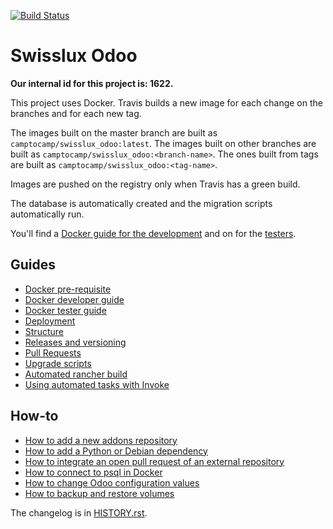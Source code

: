 [![Build Status](https://travis-ci.com/camptocamp/swisslux_odoo.svg?token=3A3ZhwttEcmdqp7JzQb7&branch=master)](https://travis-ci.com/camptocamp/swisslux_odoo)

# Swisslux Odoo

**Our internal id for this project is: 1622.**

This project uses Docker.
Travis builds a new image for each change on the branches and for each new tag.

The images built on the master branch are built as `camptocamp/swisslux_odoo:latest`.
The images built on other branches are built as `camptocamp/swisslux_odoo:<branch-name>`.
The ones built from tags are built as `camptocamp/swisslux_odoo:<tag-name>`.

Images are pushed on the registry only when Travis has a green build.

The database is automatically created and the migration scripts
automatically run.

You'll find a [Docker guide for the development](./docs/docker-dev.md) and on for the [testers](./docs/docker-test.md).

## Guides

* [Docker pre-requisite](./docs/prerequisites.md)
* [Docker developer guide](./docs/docker-dev.md)
* [Docker tester guide](./docs/docker-test.md)
* [Deployment](./docs/deployment.md)
* [Structure](./docs/structure.md)
* [Releases and versioning](./docs/releases.md)
* [Pull Requests](./docs/pull-requests.md)
* [Upgrade scripts](./docs/upgrade-scripts.md)
* [Automated rancher build](./docs/rancher.md)
* [Using automated tasks with Invoke](./docs/invoke.md)

## How-to

* [How to add a new addons repository](./docs/how-to-add-repo.md)
* [How to add a Python or Debian dependency](./docs/how-to-add-dependency.md)
* [How to integrate an open pull request of an external repository](./docs/how-to-integrate-pull-request.md)
* [How to connect to psql in Docker](./docs/how-to-connect-to-docker-psql.md)
* [How to change Odoo configuration values](./docs/how-to-set-odoo-configuration-values.md)
* [How to backup and restore volumes](./docs/how-to-backup-and-restore-volumes.md)

The changelog is in [HISTORY.rst](HISTORY.rst).
